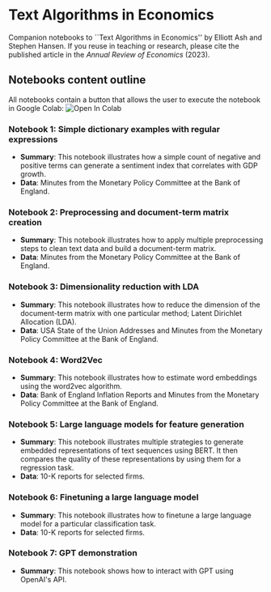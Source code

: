 # Text Algorithms in Economics

Companion notebooks to ``Text Algorithms in Economics'' by Elliott Ash and Stephen Hansen.  If you reuse in teaching or research, please cite the published article in the *Annual Review of Economics* (2023).

## Notebooks content outline

All notebooks contain a button that allows the user to execute the notebook in Google Colab:  ![Open In Colab](https://colab.research.google.com/assets/colab-badge.svg) 

### Notebook 1: Simple dictionary examples with regular expressions
- **Summary**: This notebook illustrates how a simple count of negative and positive terms can generate a sentiment index that correlates with GDP growth.
- **Data**: Minutes from the Monetary Policy Committee at the Bank of England.

### Notebook 2: Preprocessing and document-term matrix creation
- **Summary**: This notebook illustrates how to apply multiple preprocessing steps to clean text data and build a document-term matrix.
- **Data**: Minutes from the Monetary Policy Committee at the Bank of England.

### Notebook 3: Dimensionality reduction with LDA
- **Summary**: This notebook illustrates how to reduce the dimension of the document-term matrix with one particular method; Latent Dirichlet Allocation (LDA).
- **Data**: USA State of the Union Addresses and Minutes from the Monetary Policy Committee at the Bank of England.

### Notebook 4: Word2Vec
- **Summary**: This notebook illustrates how to estimate word embeddings using the word2vec algorithm.
- **Data**: Bank of England Inflation Reports and Minutes from the Monetary Policy Committee at the Bank of England.

### Notebook 5: Large language models for feature generation
- **Summary**: This notebook illustrates multiple strategies to generate embedded representations of text sequences using BERT. It then compares the quality of these representations by using them for a regression task.
- **Data**: 10-K reports for selected firms.

### Notebook 6: Finetuning a large language model
- **Summary**: This notebook illustrates how to finetune a large language model for a particular classification task.
- **Data**: 10-K reports for selected firms.

### Notebook 7: GPT demonstration
- **Summary**: This notebook shows how to interact with GPT using OpenAI's API.
